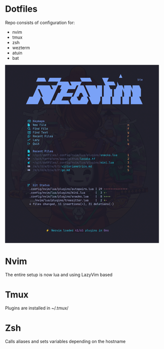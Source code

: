 # Dotfiles

Repo consists of configuration for:
- nvim
- tmux
- zsh
- wezterm
- atuin
- bat

![dotfiles](dotfiles.png)

# Nvim
The entire setup is now lua and using LazyVim based

# Tmux
Plugins are installed in ~/.tmux/

# Zsh
Calls aliases and sets variables depending on the hostname
